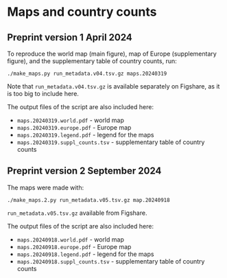 # Maps and country counts

## Preprint version 1 April 2024

To reproduce the world map (main figure), map of Europe (supplementary
figure), and the supplementary table of country counts, run:

```
./make_maps.py run_metadata.v04.tsv.gz maps.20240319
```

Note that `run_metadata.v04.tsv.gz` is available separately on Figshare, as
it is too big to include here.

The output files of the script are also included here:
* `maps.20240319.world.pdf` - world map
* `maps.20240319.europe.pdf` - Europe map
* `maps.20240319.legend.pdf` - legend for the maps
* `maps.20240319.suppl_counts.tsv` - supplementary table of country counts

## Preprint version 2 September 2024

The maps were made with:

```
./make_maps.2.py run_metadata.v05.tsv.gz map.20240918
```

`run_metadata.v05.tsv.gz` available from Figshare.

The output files of the script are also included here:
* `maps.20240918.world.pdf` - world map
* `maps.20240918.europe.pdf` - Europe map
* `maps.20240918.legend.pdf` - legend for the maps
* `maps.20240918.suppl_counts.tsv` - supplementary table of country counts
